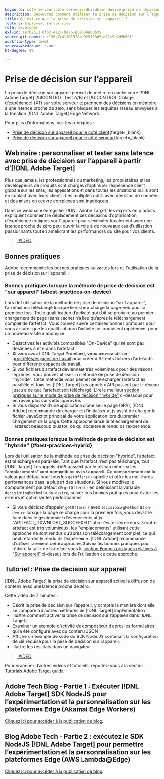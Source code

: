 ```yaml
---
keywords: côté serveur;côté serveur;sdk;sdk;on-device;prise de décision;on device;ondevice;zéro latence;latence;proche de zéro;node.js
description: Découvrez comment utiliser la prise de décision sur l’appareil pour mettre en cache votre [!DNL Target] Les activités A/B et MVT sur votre serveur pour effectuer une prise de décision en mémoire à une latence proche de zéro.
title: Qu’est-ce que la prise de décision sur appareil ?
feature: Implement Server-side
role: Developer
exl-id: ae782511-6f32-4123-be76-838584e05b39
source-git-commit: c196b7e41101978ee029f93d5cd71c9b2d5b99f1
workflow-type: tm+mt
source-wordcount: '700'
ht-degree: 9%

---
```


# Prise de décision sur l’appareil

La prise de décision sur appareil permet de mettre en cache votre [!DNL Adobe Target] [!UICONTROL Test A/B] et [!UICONTROL Ciblage d’expérience] (XT) sur votre serveur et prennent des décisions en mémoire à une latence proche de zéro, sans bloquer les requêtes réseau envoyées à la fonction [!DNL Adobe Target] Edge Network.

Pour plus d’informations, voir les rubriques :

* [Prise de décision sur appareil pour le côté client](https://developer.adobe.com/target/implement/client-side/){target=_blank}
* [Prise de décision sur appareil pour le côté serveur](https://developer.adobe.com/target/implement/server-side/sdk-guides/on-device-decisioning/){target=_blank}

## Webinaire : personnaliser et tester sans latence avec prise de décision sur l’appareil à partir d’[!DNL Adobe Target]

Plus que jamais, les professionnels du marketing, les propriétaires et les développeurs de produits sont chargés d’optimiser l’expérience client globale sur les sites, les applications et dans toutes les situations où ils sont en contact avec leurs clients. Les multiples outils avec des silos de données et des mises en oeuvre complexes sont inadéquats.

Dans ce webinaire enregistré, [!DNL Adobe Target] les experts en produits expliquent comment le déplacement des décisions d’optimisation d’expérience critiques sur l’appareil pour s’exécuter localement avec une latence proche de zéro peut ouvrir la voie à de nouveaux cas d’utilisation passionnants tout en améliorant les performances du site pour vos clients.

>[!VIDEO](https://video.tv.adobe.com/v/328148)

## Bonnes pratiques

Adobe recommande les bonnes pratiques suivantes lors de l’utilisation de la prise de décision sur l’appareil :

### Bonnes pratiques lorsque la méthode de prise de décision est &quot;sur appareil&quot; {#best-practices-on-device}

Lors de l’utilisation de la méthode de prise de décision &quot;sur l’appareil&quot;, l’artefact est téléchargé lorsque le visiteur charge la page web pour la première fois. Toute qualification d’activité qui doit se produire au premier chargement de page (sans cache) n’a lieu qu’après le téléchargement complet de l’artefact. Vous pouvez suivre certaines bonnes pratiques pour vous assurer que les qualifications d’activité se produisent rapidement pour un nouveau visiteur anonyme.

* Désactivez les activités compatibles &quot;On-Device&quot; qui ne sont pas destinées à être dans l’artefact.
* Si vous avez [!DNL Target Premium], vous pouvez utiliser [propriétés/espaces de travail](/help/main/administrating-target/c-user-management/property-channel/property-channel.md) pour créer différents fichiers d’artefacts pour différents espaces de travail.
* Si vos fichiers d’artefact deviennent très volumineux pour des raisons légitimes, vous pouvez utiliser la méthode de prise de décision &quot;hybride&quot;. Cette méthode vous permet de télécharger l’artefact en parallèle et tous les [!DNL Target] Les appels d’API passent par le réseau jusqu’à ce que l’artefact soit téléchargé. Lire le meilleur [section pratiques sur le mode de prise de décision &quot;hybride&quot;](#best-practices-hybrid) ci-dessous pour en savoir plus sur cette approche.
* Si vous disposez d’une application d’une seule page (SPA), [!DNL Adobe] recommande de charger et d’initialiser at.js avant de charger le fichier JavaScript principal de votre application lors du premier chargement de la page. Cette approche lance le téléchargement de l’artefact beaucoup plus tôt, ce qui accélère le rendu de l’expérience.

### Bonnes pratiques lorsque la méthode de prise de décision est &quot;hybride&quot; {#best-practices-hybrid}

Lors de l’utilisation de la méthode de prise de décision &quot;hybride&quot;, l’artefact est téléchargé en parallèle. Tant que l’artefact n’est pas téléchargé, tout [!DNL Target] Les appels d’API passent par le réseau même si les &quot;emplacements&quot; sont compatibles avec l’appareil. Ce comportement est la valeur par défaut pour tous les `getOffers()` appelle et offre les meilleures performances dans la plupart des situations. Si vous modifiez le comportement par défaut de `getOffers()` en définissant la variable `decisioningMethod` to `on-device`, suivez ces bonnes pratiques pour éviter les erreurs et optimiser les performances.

* Si vous décidez d’appeler `getOffers()` avec `decisioningMethod` as `on-device` lorsque la page se charge pour la première fois, vous devez le faire dans le gestionnaire d’événements at.js &quot;ARTIFACT_DOWNLOAD_SUCCEEDED&quot; afin d’éviter les erreurs. Si votre artefact est très volumineux, les &quot;emplacements&quot; utilisant cette approche ne sont rendus qu’après son téléchargement complet, ce qui peut retarder le rendu de l’expérience. [!DNL Adobe] recommande d’utiliser rarement cette approche. Suivez les bonnes pratiques pour réduire la taille de l’artefact sous le [section Bonnes pratiques relatives à &quot;Sur appareil&quot;](#best-practices-on-device) ci-dessus lors de l’utilisation de cette approche.

## Tutoriel : Prise de décision sur appareil

[!DNL Adobe Target] la prise de décision sur appareil active la diffusion de contenu avec une latence proche de zéro.

Cette vidéo de 7 minutes :

* Décrit la prise de décision sur l’appareil, y compris la manière dont elle se compare à d’autres méthodes de [!DNL Target] implémentation
* Illustre comment activer la prise de décision sur l’appareil dans [!DNL Target]
* Examiner un exemple d’activité de compositeur d’après les formulaires qui a été configuré avec du contenu JSON
* Affiche un exemple de code du SDK Node.JS contenant la configuration de clé requise pour la prise de décision sur l’appareil.
* Illustre les résultats dans un navigateur

>[!VIDEO](https://video.tv.adobe.com/v/329032)

Pour visionner d’autres vidéos et tutoriels, reportez-vous à la section [Tutorials Adobe Target](https://experienceleague.adobe.com/docs/target-learn/tutorials/overview.html?lang=fr) guide.

## Adobe Tech Blog - Partie 1 : Exécuter [!DNL Adobe Target] SDK NodeJS pour l’expérimentation et la personnalisation sur les plateformes Edge (Akamai Edge Workers)

[Cliquez ici pour accéder à la publication de blog](https://medium.com/adobetech/part-1-run-adobe-target-nodejs-sdk-for-experimentation-and-personalization-on-edge-platforms-4d8660964ed9).

## Blog Adobe Tech - Partie 2 : exécutez le SDK NodeJS [!DNL Adobe Target] pour permettre l’expérimentation et la personnalisation sur les plateformes Edge (AWS Lambda@Edge)

[Cliquez ici pour accéder à la publication de blog](https://medium.com/adobetech/part-2-run-adobe-target-nodejs-sdk-for-experimentation-and-personalization-on-edge-platforms-aws-4d6bdac24563).